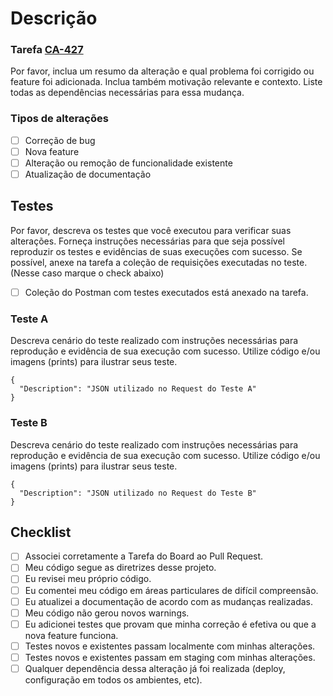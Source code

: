 # Descrição

### Tarefa [CA-427](https://mundipagg.atlassian.net/secure/RapidBoard.jspa?rapidView=76&projectKey=CA&modal=detail&selectedIssue=CA-427) 

Por favor, inclua um resumo da alteração e qual problema foi corrigido ou feature foi adicionada. Inclua também motivação relevante e contexto. Liste todas as dependências necessárias para essa mudança.

### Tipos de alterações

- [ ] Correção de bug 
- [ ] Nova feature 
- [ ] Alteração ou remoção de funcionalidade existente
- [ ] Atualização de documentação

## Testes

Por favor, descreva os testes que você executou para verificar suas alterações. Forneça instruções necessárias para que seja possível reproduzir os testes e evidências de suas execuções com sucesso.
Se possível, anexe na tarefa a coleção de requisições executadas no teste. (Nesse caso marque o check abaixo)

- [ ] Coleção do Postman com testes executados está anexado na tarefa.

### Teste A

Descreva cenário do teste realizado com instruções necessárias para reprodução e evidência de sua execução com sucesso.
Utilize código e/ou imagens (prints) para ilustrar seus teste.

```
{
  "Description": "JSON utilizado no Request do Teste A"
}
```

### Teste B

Descreva cenário do teste realizado com instruções necessárias para reprodução e evidência de sua execução com sucesso.
Utilize código e/ou imagens (prints) para ilustrar seus teste.

```
{
  "Description": "JSON utilizado no Request do Teste B"
}
```

## Checklist

- [ ] Associei corretamente a Tarefa do Board ao Pull Request.
- [ ] Meu código segue as diretrizes desse projeto.
- [ ] Eu revisei meu próprio código.
- [ ] Eu comentei meu código em áreas particulares de difícil compreensão.
- [ ] Eu atualizei a documentação de acordo com as mudanças realizadas.
- [ ] Meu código não gerou novos warnings.
- [ ] Eu adicionei testes que provam que minha correção é efetiva ou que a nova feature funciona.
- [ ] Testes novos e existentes passam localmente com minhas alterações. 
- [ ] Testes novos e existentes passam em staging com minhas alterações. 
- [ ] Qualquer dependência dessa alteração já foi realizada (deploy, configuração em todos os ambientes, etc).
